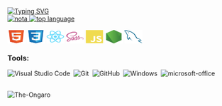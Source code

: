 <div class="description" style="display: inline_block">
<a href="https://git.io/typing-svg"><img src="https://readme-typing-svg.demolab.com?font=&weight=1000&pause=1000&color=00767D&background=FF310100&vCenter=true&width=501&lines=Hello+World%2C+I'm+Maria+Alice%2C+be+very+welcome!;I%C2%B4m+18+years+old.;I%C2%B4m+from+Brazil%2C+SP." alt="Typing SVG" /></a>
    <br>
    <a href="https://github.com/The-Ongaro">
      <img src="https://github-readme-stats.vercel.app/api?username=The-Ongaro&show_icons=true&theme=dark" alt="nota"height=200px>
      <img src="https://github-readme-stats.vercel.app/api/top-langs/?username=The-Ongaro&layout=compact&theme=dark" alt="top language">
    </a>
</div>
<br>
<div>
    <img align="center" alt="HTML-icon" height="30" width="40" src="https://raw.githubusercontent.com/devicons/devicon/master/icons/html5/html5-original.svg">
    <img align="center" alt="CSS-icon" height="30" width="40" src="https://raw.githubusercontent.com/devicons/devicon/master/icons/css3/css3-original.svg">
    <img align="center" alt="React-icon" height="30" width="40" src="https://raw.githubusercontent.com/devicons/devicon/master/icons/react/react-original.svg">
    <img align="center" alt="Sass-icon" height="30" width="40" src="https://raw.githubusercontent.com/devicons/devicon/master/icons/sass/sass-original.svg">
    <img align="center" alt="JS-icon" height="30" width="40" src="https://raw.githubusercontent.com/devicons/devicon/master/icons/javascript/javascript-plain.svg">
    <img align="center" alt="Sass-icon" height="30" width="40" src="https://raw.githubusercontent.com/devicons/devicon/master/icons/nodejs/nodejs-original.svg">
    <img align="center" alt="MySQL-icon" height="30" width="40" src="https://raw.githubusercontent.com/devicons/devicon/master/icons/mysql/mysql-original.svg">
</div>


### Tools:
![Visual Studio Code](https://img.shields.io/badge/-Visual%20Studio%20Code-0D1117?style=for-the-badge&logo=visual-studio-code&logoColor=007ACC&labelColor=0D1117)&nbsp;
![Git](https://img.shields.io/badge/-Git-0D1117?style=for-the-badge&logo=git&labelColor=0D1117)&nbsp;
![GitHub](https://img.shields.io/badge/-GitHub-0D1117?style=for-the-badge&logo=github&labelColor=0D1117)&nbsp;
![Windows](https://img.shields.io/badge/-Windows-0D1117?style=for-the-badge&logo=windows&labelColor=0D1117)&nbsp;
![microsoft-office](https://img.shields.io/badge/-microsoft_office-0D1117?style=for-the-badge&logo=microsoft-office&labelColor=0D1117)&nbsp;



<br>
<img src="https://komarev.com/ghpvc/?username=The-Ongaro&label=Profile%20views&color=ce9927&style=flat" alt="The-Ongaro" />
